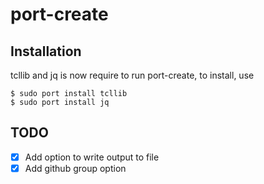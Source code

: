 # port-create

## Installation
tcllib and jq is now require to run port-create, to install, use

    $ sudo port install tcllib
    $ sudo port install jq

## TODO
- [x] Add option to write output to file
- [x] Add github group option
